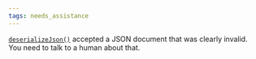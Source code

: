 ```yaml
---
tags: needs_assistance
---
```


[`deserializeJson()`](/v6/api/json/deserializejson/) accepted a JSON document that was clearly invalid.  
You need to talk to a human about that.
